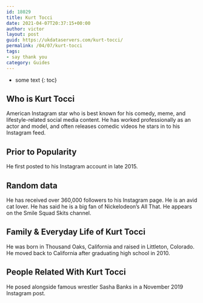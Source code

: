 ```yaml
---
id: 18029
title: Kurt Tocci
date: 2021-04-07T20:37:15+00:00
author: victor
layout: post
guid: https://ukdataservers.com/kurt-tocci/
permalink: /04/07/kurt-tocci
tags:
- say thank you
category: Guides
---
```


* some text
{: toc}


## Who is Kurt Tocci



American Instagram star who is best known for his comedy, meme, and lifestyle-related social media content. He has worked professionally as an actor and model, and often releases comedic videos he stars in to his Instagram feed.

                
                
                
## Prior to Popularity



He first posted to his Instagram account in late 2015.

                
                
                
## Random data



He has received over 360,000 followers to his Instagram page. He is an avid cat lover. He has said he is a big fan of Nickelodeon&#8217;s All That. He appears on the Smile Squad Skits channel.

                
                
                
## Family & Everyday Life of Kurt Tocci



He was born in Thousand Oaks, California and raised in Littleton, Colorado. He moved back to California after graduating high school in 2010. 

                
                
                
## People Related With Kurt Tocci



He posed alongside famous wrestler Sasha Banks in a November 2019 Instagram post.

                
              
            
          
          
          
